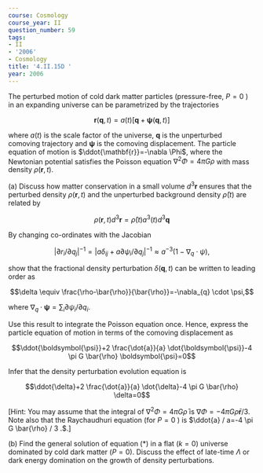 ```yaml
---
course: Cosmology
course_year: II
question_number: 59
tags:
- II
- '2006'
- Cosmology
title: '4.II.15D '
year: 2006
---
```



The perturbed motion of cold dark matter particles (pressure-free, $P=0$ ) in an expanding universe can be parametrized by the trajectories

$$\mathbf{r}(\mathbf{q}, t)=a(t)[\mathbf{q}+\boldsymbol{\psi}(\mathbf{q}, t)]$$

where $a(t)$ is the scale factor of the universe, $\mathbf{q}$ is the unperturbed comoving trajectory and $\boldsymbol{\psi}$ is the comoving displacement. The particle equation of motion is $\ddot{\mathbf{r}}=-\nabla \Phi$, where the Newtonian potential satisfies the Poisson equation $\nabla^{2} \Phi=4 \pi G \rho$ with mass density $\rho(\mathbf{r}, t)$.

(a) Discuss how matter conservation in a small volume $d^{3} \mathbf{r}$ ensures that the perturbed density $\rho(\mathbf{r}, t)$ and the unperturbed background density $\bar{\rho}(t)$ are related by

$$\rho(\mathbf{r}, t) d^{3} \mathbf{r}=\bar{\rho}(t) a^{3}(t) d^{3} \mathbf{q}$$

By changing co-ordinates with the Jacobian

$$\left|\partial r_{i} / \partial q_{j}\right|^{-1}=\left|a \delta_{i j}+a \partial \psi_{i} / \partial q_{j}\right|^{-1} \approx a^{-3}\left(1-\nabla_{q} \cdot \psi\right),$$

show that the fractional density perturbation $\delta(\mathbf{q}, t)$ can be written to leading order as

$$\delta \equiv \frac{\rho-\bar{\rho}}{\bar{\rho}}=-\nabla_{q} \cdot \psi,$$

where $\nabla_{q} \cdot \boldsymbol{\psi}=\sum_{i} \partial \psi_{i} / \partial q_{i}$.

Use this result to integrate the Poisson equation once. Hence, express the particle equation of motion in terms of the comoving displacement as

$$\ddot{\boldsymbol{\psi}}+2 \frac{\dot{a}}{a} \dot{\boldsymbol{\psi}}-4 \pi G \bar{\rho} \boldsymbol{\psi}=0$$

Infer that the density perturbation evolution equation is

$$\ddot{\delta}+2 \frac{\dot{a}}{a} \dot{\delta}-4 \pi G \bar{\rho} \delta=0$$

[Hint: You may assume that the integral of $\nabla^{2} \Phi=4 \pi G \bar{\rho}$ is $\nabla \Phi=-4 \pi G \bar{\rho} \mathbf{r} / 3$. Note also that the Raychaudhuri equation (for $P=0$ ) is $\ddot{a} / a=-4 \pi G \bar{\rho} / 3 .$.]

(b) Find the general solution of equation $(*)$ in a flat $(k=0)$ universe dominated by cold dark matter $(P=0)$. Discuss the effect of late-time $\Lambda$ or dark energy domination on the growth of density perturbations.